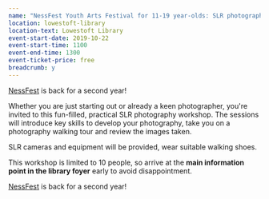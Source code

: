 ```yaml
---
name: "NessFest Youth Arts Festival for 11-19 year-olds: SLR photography workshop with Joshua Freemantle - 11am session"
location: lowestoft-library
location-text: Lowestoft Library
event-start-date: 2019-10-22
event-start-time: 1100
event-end-time: 1300
event-ticket-price: free
breadcrumb: y
---
```


[NessFest](https://www.facebook.com/NessFestLowestoft/) is back for a second year!

Whether you are just starting out or already a keen photographer, you're invited to this fun-filled, practical SLR photography workshop. The sessions will introduce key skills to develop your photography, take you on a photography walking tour and review the images taken.

SLR cameras and equipment will be provided, wear suitable walking shoes.

This workshop is limited to 10 people, so arrive at the **main information point in the library foyer** early to avoid disappointment.

[NessFest](https://www.facebook.com/NessFestLowestoft/) is back for a second year!
